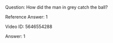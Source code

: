 Question: How did the man in grey catch the ball?

Reference Answer: 1

Video ID: 5646554288

Answer: 1

